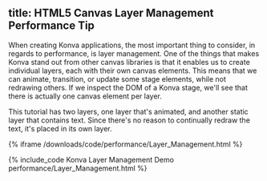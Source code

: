 title: HTML5 Canvas Layer Management Performance Tip
---

When creating Konva applications, the most important thing to consider,
in regards to performance, is layer management.  One of the things that makes
Konva stand out from other canvas libraries is that it enables us to create
individual layers, each with their own canvas elements.  This means that we can
animate, transition, or update some stage elements, while not redrawing others.
If we inspect the DOM of a Konva stage, we'll see that there is actually one
canvas element per layer.

This tutorial has two layers, one layer that's animated, and another static layer
that contains text.  Since there's no reason to continually redraw the text, it's placed in its own layer.

{% iframe /downloads/code/performance/Layer_Management.html %}

{% include_code Konva Layer Management Demo performance/Layer_Management.html %}
